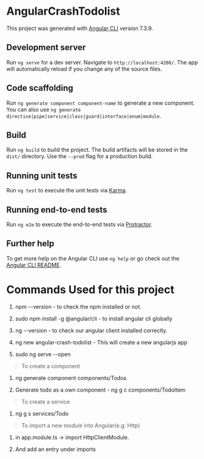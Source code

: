 # AngularCrashTodolist

This project was generated with [Angular CLI](https://github.com/angular/angular-cli) version 7.3.9.

## Development server

Run `ng serve` for a dev server. Navigate to `http://localhost:4200/`. The app will automatically reload if you change any of the source files.

## Code scaffolding

Run `ng generate component component-name` to generate a new component. You can also use `ng generate directive|pipe|service|class|guard|interface|enum|module`.

## Build

Run `ng build` to build the project. The build artifacts will be stored in the `dist/` directory. Use the `--prod` flag for a production build.

## Running unit tests

Run `ng test` to execute the unit tests via [Karma](https://karma-runner.github.io).

## Running end-to-end tests

Run `ng e2e` to execute the end-to-end tests via [Protractor](http://www.protractortest.org/).

## Further help

To get more help on the Angular CLI use `ng help` or go check out the [Angular CLI README](https://github.com/angular/angular-cli/blob/master/README.md).


# Commands Used for this project

1. npm --version - to check the npm installed or not.

1. sudo npm install -g @angular/cli - to install angular cli globally

1. ng --version - to check our angular client installed correctly.

1. ng new angular-crash-todolist - This will create a new angularjs app

1. sudo ng serve --open 

> To create a component

1. ng generate component components/Todos

1. Generate todo as a own component - ng g c components/TodoItem

>To create a service

1. ng g s services/Todo

> To import a new module into Angular(e.g: Http)

1. in app.module.ts -> import HttpClientModule.

1. And add an entry under imports